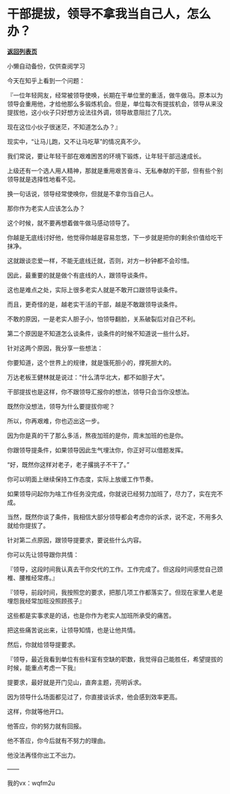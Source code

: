 # 干部提拔，领导不拿我当自己人，怎么办？

[**返回列表页**](/gzh/费曼的小茶馆)

小懒自动备份，仅供查阅学习

今天在知乎上看到一个问题：

  

『一位年轻网友，经常被领导使唤，长期在干单位里的重活，做牛做马。原本以为领导会重用他，才给他那么多锻炼机会。但是，单位每次有提拔机会，领导从来没提拔他，这小伙子只好想方设法往外调，领导故意阻拦了几次。

  

现在这位小伙子很迷茫，不知道怎么办？』

  

现实中，“让马儿跑，又不让马吃草”的情况真不少。

  

我们常说，要让年轻干部在艰难困苦的环境下锻炼，让年轻干部迅速成长。

  

上级还有一个选人用人精神，那就是重用艰苦奋斗、无私奉献的干部，但有些个别领导就是选择性地看不见。

  

换一句话说，领导经常使唤你，但就是不拿你当自己人。

  

那你作为老实人应该怎么办？

  

这个时候，就不要再想着做牛做马感动领导了。

  

你越是无底线讨好他，他觉得你越是容易忽悠，下一步就是把你的剩余价值给吃干抹净。

  

这就跟谈恋爱一样，不能无底线迁就，否则，对方一秒钟都不会珍惜。

  

因此，最重要的就是做个有底线的人，跟领导谈条件。

  

这也是难点之处，实际上很多老实人就是不敢开口跟领导谈条件。

  

而且，更奇怪的是，越老实干活的干部，越是不敢跟领导谈条件。

  

不敢的原因，一是老实人胆子小，怕领导翻脸，关系破裂后对自己不利。

  

第二个原因是不知道怎么谈条件，谈条件的时候不知道说一些什么好。

  

针对这两个原因，我分享一些想法：

  

你要知道，这个世界上的规律，就是饿死胆小的，撑死胆大的。

  

万达老板王健林就是说过：“什么清华北大，都不如胆子大”。

  

干部提拔也是这样，你不跟领导汇报你的想法，领导只会当你没想法。

  

既然你没想法，领导为什么要提拔你呢？

  

所以，你再艰难，你也迈出这一步。

  

因为你是真的干了那么多活，熬夜加班的是你，周末加班的也是你。

  

你跟领导提条件，如果领导因此生气埋汰你，你正好可以借题发挥。

  

“好，既然你这样对老子，老子撂挑子不干了。”

  

你可以明面上继续保持工作态度，实际上放缓工作节奏。

  

如果领导问起你为啥工作任务没完成，你就说已经努力加班了，尽力了，实在完不成。

  

当然，既然你谈了条件，我相信大部分领导都会考虑你的诉求，说不定，不用多久就给你提拔了。

  

针对第二点原因，跟领导提要求，要说些什么内容。

  

你可以先让领导跟你共情：

  

『领导，这段时间我认真去干你交代的工作。工作完成了。但这段时间感觉自己颈椎、腰椎经常疼。』

  

『领导，前段时间，我按照您的要求，把那几项工作都落实了。但现在家里人老是埋怨我经常加班没照顾孩子』

  

这些都是实事求是的话，也是你作为老实人加班所承受的痛苦。

  

把这些痛苦说出来，让领导知情，也是让他共情。

  

然后，你就给领导提要求。

  

『领导，最近我看到单位有些科室有空缺的职数，我觉得自己能胜任，希望提拔的时候，能重点考虑一下我』

  

提要求，最好就是开门见山，直奔主题，亮明诉求。

  

因为领导什么场面都见过了，你直接谈诉求，他会感到效率更高。

  

这样，你就等他开口。

  

他答应，你的努力就有回报。

  

他不答应，你今后就有不努力的理由。

  

他没法再怪你出工不出力。

  

  

——

  

我的vx：wqfm2u

